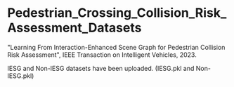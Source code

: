# Pedestrian_Crossing_Collision_Risk_Assessment_Datasets
"Learning From Interaction-Enhanced Scene Graph for Pedestrian Collision Risk Assessment", IEEE Transaction on Intelligent Vehicles, 2023.

IESG and Non-IESG datasets have been uploaded. (IESG.pkl and Non-IESG.pkl)


